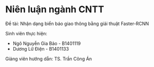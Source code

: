 # Niên luận ngành CNTT

Đề tài: Nhận dạng biển báo giao thông bằng giải thuật Faster-RCNN

Sinh viên thực hiện:
<ul>
	<li>Ngô Nguyễn Gia Bảo - B1401119</li>
	<li>Dương Lữ Điện - B1401133</li>
</ul>

Giảng viên hướng dẫn: TS. Trần Công Án